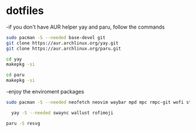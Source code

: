 # dotfiles

-if you don't have AUR helper yay and paru, follow the commands 

```bash
sudo pacman -S --needed base-devel git
git clone https://aur.archlinux.org/yay.git
git clone https://aur.archlinux.org/paru.git
```
 
```bash
cd yay
makepkg -si
```

```bash
cd paru
makepkg -si
```

-enjoy the enviroment packages 

```zsh
sudo pacman -S --needed neofetch neovim waybar mpd mpc rmpc-git wofi starship papirus-icon-theme ttf-jetbrains-mono ttf-0xproto-nerd yazi ffmpeg 7zip jq poppler fd ripgrep fzf zoxide imagemagick yt-dlp ttf-jetbrains-mono-nerd
```

```zsh
  yay -S --needed swaync wallust rofimoji 
```

```zsh
paru -S resvg
```

